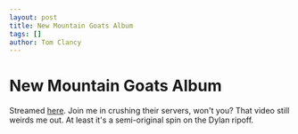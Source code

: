```yaml
---
layout: post
title: New Mountain Goats Album
tags: []
author: Tom Clancy
---
```


# New Mountain Goats Album

Streamed <a href="http://www.4ad.com/features/hereticpride/" target="_blank">here</a>. Join me in crushing their servers, won't you? That video still weirds me out. At least it's a semi-original spin on the Dylan ripoff.
